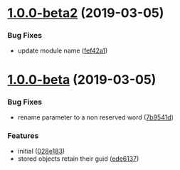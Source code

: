 <a name="1.0.0-beta2"></a>

# [1.0.0-beta2](https://gitlab.rnd.mendix.com/widget-dev-team/nanoflow-commons/compare/v1.0.0-beta...v1.0.0-beta2) (2019-03-05)

### Bug Fixes

-   update module name ([fef42a1](https://gitlab.rnd.mendix.com/widget-dev-team/nanoflow-commons/commit/fef42a1))

<a name="1.0.0-beta"></a>

# [1.0.0-beta](https://gitlab.rnd.mendix.com/widget-dev-team/nanoflow-commons/compare/028e183...v1.0.0-beta) (2019-03-05)

### Bug Fixes

-   rename parameter to a non reserved word ([7b9541d](https://gitlab.rnd.mendix.com/widget-dev-team/nanoflow-commons/commit/7b9541d))

### Features

-   initial ([028e183](https://gitlab.rnd.mendix.com/widget-dev-team/nanoflow-commons/commit/028e183))
-   stored objects retain their guid ([ede6137](https://gitlab.rnd.mendix.com/widget-dev-team/nanoflow-commons/commit/ede6137))
